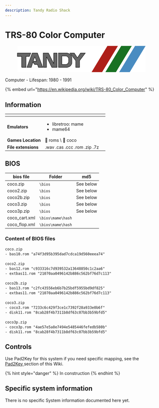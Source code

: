 ```yaml
---
description: Tandy Radio Shack
---
```


# TRS-80 Color Computer

<figure><img src="https://raw.githubusercontent.com/fabricecaruso/es-theme-carbon/52ff37c9e265587d006945a2ba695b5a962b3a3d/art/logos/coco.svg" alt=""><figcaption></figcaption></figure>

Computer - Lifespan: 1980 - 1991

{% embed url="https://en.wikipedia.org/wiki/TRS-80_Color_Computer" %}

## Information

<table data-header-hidden><thead><tr><th></th><th></th><th data-hidden></th></tr></thead><tbody><tr><td><strong>Emulators</strong></td><td><ul><li>libretroo: mame</li><li>mame64</li></ul></td><td></td></tr><tr><td><strong>Games Location</strong></td><td><span data-gb-custom-inline data-tag="emoji" data-code="1f4c1">📁</span> roms \ <span data-gb-custom-inline data-tag="emoji" data-code="1f4c2">📂</span> coco</td><td></td></tr><tr><td><strong>File extensions</strong></td><td>.wav .cas .ccc .rom .zip .7z</td><td></td></tr></tbody></table>

## BIOS

| bios file      | Folder            | md5       |
| -------------- | ----------------- | --------- |
| coco.zip       | `\bios`           | See below |
| coco2.zip      | `\bios`           | See below |
| coco2b.zip     | `\bios`           | See below |
| coco3.zip      | `\bios`           | See below |
| coco3p.zip     | `\bios`           | See below |
| coco\_cart.xml | `\bios\mame\hash` |           |
| coco\_flop.xml | `\bios\mame\hash` |           |

### Content of BIOS files

```
coco.zip
- bas10.rom "a74f3d95b395dad7cdca19d560eeea74"

coco2.zip
- bas12.rom "c933316c7d939532a13648850c1c2aa6"
- extbas11.rom "21070aa0496142b886c562bf76d7c113"

coco2b.zip
- bas13.rom "c2fc43556eb6b7b25bdf5955bd9df825"
- extbas11.rom "21070aa0496142b886c562bf76d7c113"

coco3.zip
- coco3.rom "7233c6c429f3ce1c7392f28a933e0b6f"
- disk11.rom "8cab28f4b7311b8df63c07bb3b59bfd5"

coco3p.zip
- coco3p.rom "4ae57e5a8e7494e5485446fefedb580b"
- disk11.rom "8cab28f4b7311b8df63c07bb3b59bfd5"
```

## Controls

Use Pad2Key for this system if you need specific mapping, see the [Pad2Key ](../../../controllers/pad2key.md)section of this Wiki.

{% hint style="danger" %}
In construction
{% endhint %}

## Specific system information

There is no specific System information documented here yet.
